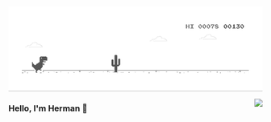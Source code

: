 <p align="center">
  <img align="center" src="https://raw.githubusercontent.com/praveenscience/praveenscience/master/dino.gif"/>
</p>

<img align="right" src="https://github-readme-stats.vercel.app/api?username=Ghostbaby&show_icons=true&icon_color=805AD5&text_color=718096&bg_color=ffffff&hide_title=true" />

### Hello, I'm Herman 👋
